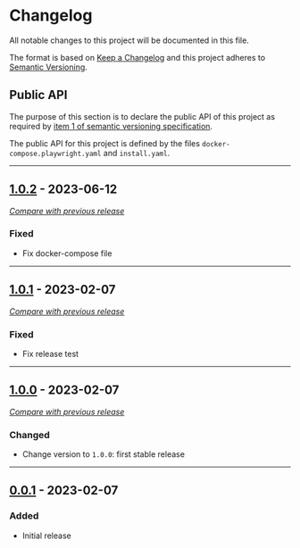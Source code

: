
# Changelog
All notable changes to this project will be documented in this file.

The format is based on [Keep a Changelog](https://keepachangelog.com/en/) and this project adheres to [Semantic Versioning](https://semver.org/spec/v2.0.0.html).

## Public API

The purpose of this section is to declare the public API of this project as required by  [item 1 of semantic versioning specification](https://semver.org/spec/v2.0.0.html#spec-item-1).

The public API for this project is defined by the files `docker-compose.playwright.yaml` and `install.yaml`.

------

## [1.0.2](https://github.com/julienloizelet/ddev-playwright/releases/tag/v1.0.1) - 2023-06-12
[_Compare with previous release_](https://github.com/julienloizelet/ddev-playwright/compare/v1.0.1...v1.0.2)

### Fixed

- Fix docker-compose file


---


## [1.0.1](https://github.com/julienloizelet/ddev-playwright/releases/tag/v1.0.1) - 2023-02-07
[_Compare with previous release_](https://github.com/julienloizelet/ddev-playwright/compare/v1.0.0...v1.0.1)

### Fixed

- Fix release test


---

## [1.0.0](https://github.com/julienloizelet/ddev-playwright/releases/tag/v1.0.0) - 2023-02-07
[_Compare with previous release_](https://github.com/julienloizelet/ddev-playwright/compare/v0.0.1...v1.0.0)

### Changed

- Change version to `1.0.0`: first stable release


---


## [0.0.1](https://github.com/julienloizelet/ddev-playwright/releases/tag/v0.0.1) - 2023-02-07
### Added
- Initial release

